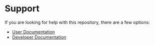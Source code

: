 # Support

If you are looking for help with this repository, there are a few options:

- [User Documentation](README.md)
- [Developer Documentation](CONTRIBUTING.md)
